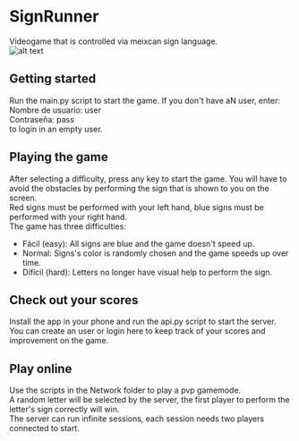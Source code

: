 # SignRunner
Videogame that is controlled via meixcan sign language.\
![alt text](https://media.giphy.com/media/U7JqwDaIEcgAX4DzWt/giphy.gif)
## Getting started
Run the main.py script to start the game. If you don't have aN user, enter:\
Nombre de usuario: user\
Contraseña: pass\
to login in an empty user.
## Playing the game
After selecting a difficulty, press any key to start the game. You will have to avoid the obstacles by performing the sign that is shown to you on the screen.\
Red signs must be performed with your left hand, blue signs must be performed with your right hand.\
The game has three difficulties:
* Fácil (easy): All signs are blue and the game doesn't speed up.
* Normal: Signs's color is randomly chosen and the game speeds up over time.
* Difícil (hard): Letters no longer have visual help to perform the sign.
## Check out your scores
Install the app in your phone and run the api.py script to start the server.\
You can create an user or login here to keep track of your scores and improvement on the game.
## Play online
Use the scripts in the Network folder to play a pvp gamemode.\
A random letter will be selected by the server, the first player to perform the letter's sign correctly will win.\
The server can run infinite sessions, each session needs two players connected to start.
